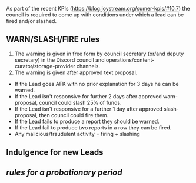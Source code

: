 As part of the recent KPIs (https://blog.joystream.org/sumer-kpis/#10.7) the council is required to come up with conditions under which a lead can be fired and/or slashed.

## WARN/SLASH/FIRE rules

1. The warning is given in free form by council secretary (or/and deputy secretary) in the Discord council and operations/content-curator/storage-provider channels.
2. The warning is given after approved text proposal.

- If the Lead goes AFK with no prior explanation for 3 days he can be warned.
- If the Lead isn't responsive for further 2 days after approved warn-proposal, council could slash 25% of funds. 
- If the Lead isn't responsive for a further 1 day after approved slash-proposal, then council could fire them.
- If the Lead fails to produce a report they should be warned.
- If the Lead fail to produce two reports in a row they can be fired.
- Any malicious/fraudulent activity = firing + slashing

## Indulgence for new Leads

*rules for a probationary period* 
- 
